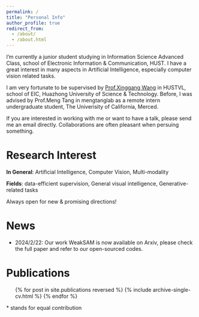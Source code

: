 ```yaml
---
permalink: /
title: "Personal Info"
author_profile: true
redirect_from: 
  - /about/
  - /about.html
---
```


I’m currently a junior student studying in Information Science Advanced Class, school
of Electronic Information & Communication, HUST. I have a great interest in many aspects in Artificial
Intelligence, especially computer vision related tasks.

I am very fortunate to be supervised by [Prof.Xinggang Wang](https://xwcv.github.io/) in HUSTVL, school of EIC, Huazhong University of Science & Technology. Before, I was advised by Prof.Meng Tang in mengtanglab as a remote intern undergraduate student, The Univerisity of California, Merced.

If you are interested in working with me or want to have a talk, please send me an email directly. Collaborations are often pleasant when persuing something.

Research Interest
======

__In General__: Artificial Intelligence, Computer Vision, Multi-modality

__Fields__: data-efficient supervision, General visual intelligence, Generative-related tasks

Always open for new & promising directions!

News
======
- 2024/2/22: Our work WeakSAM is now available on Arxiv, please check the full paper and refer to our open-sourced codes.

Publications
======
  <ul>{% for post in site.publications reversed %}
    {% include archive-single-cv.html %}
  {% endfor %}</ul>

  \* stands for equal contribution